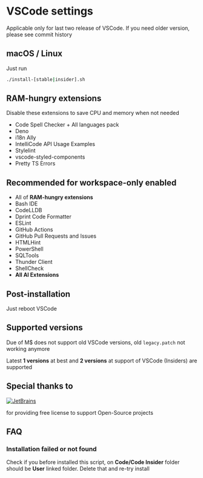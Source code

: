 # VSCode settings

Applicable only for last two release of VSCode. If you need older version, please see commit history

## macOS / Linux

Just run

```sh
./install-[stable|insider].sh
```

## RAM-hungry extensions

Disable these extensions to save CPU and memory when not needed

- Code Spell Checker + All languages pack
- Deno
- i18n Ally
- IntelliCode API Usage Examples
- Stylelint
- vscode-styled-components
- Pretty TS Errors

## Recommended for workspace-only enabled

- All of **RAM-hungry extensions**
- Bash IDE
- CodeLLDB
- Dprint Code Formatter
- ESLint
- GitHub Actions
- GitHub Pull Requests and Issues
- HTMLHint
- PowerShell
- SQLTools
- Thunder Client
- ShellCheck
- **All AI Extensions**

## Post-installation

Just reboot VSCode

## Supported versions

Due of M$ does not support old VSCode versions, old `legacy.patch` not working anymore

Latest **1 versions** at best and **2 versions** at support of VSCode (Insiders) are supported

## Special thanks to

[![JetBrains](https://resources.jetbrains.com/storage/products/company/brand/logos/jetbrains.png)](https://jb.gg/OpenSourceSupport)

for providing free license to support Open-Source projects

## FAQ

### Installation failed or not found

Check if you before installed this script, on **Code/Code Insider** folder should be **User** linked folder. Delete that and re-try install
